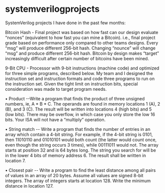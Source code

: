 # systemverilogprojects
SystemVerilog projects I have done in the past few months:

Bitcoin Hash - 
Final project was based on how fast can our design evaluate “nonces” (equivalent to how fast you can mine a Bitcoin). i.e.,
final project grade based on performance only compared to other teams designs.
Every “msg” will produce different 256-bit hash. Changing “nounce” will change “msg” and produce different 256-bit hash.
Bitcoin by design makes “target” increasingly difficult after certain number of bitcoins have been mined.



9-Bit CPU -
Processor with 9-bit instructions (machine code) and optimized for three simple programs, described below. My team and I designed the instruction set and instruction formats and code three programs to run on the instruction set. Given the tight limit on instruction bits, special consideration was made to target program needs.

 • Product --Write a program that finds the product of three unsigned numbers, ie, A * B * C. The operands are found in memory locations 1 (A), 2 (B), and 3 (C).  The result will be written into locations 4 (high bits) and 5 (low bits). There may be overflow, in which case you only store the low 16 bits.  Your ISA will not have a “multiply” operation. 

 • String match -- Write a program that finds the number of entries in an array which contain a 4-bit string. For example, if the 4-bit string is 0101, then 11010110 and 01010101 would both count (the latter would count once, even though the string occurs 3 times), while 00111011 would not. The array starts at position 32 and is 64 bytes long. The string you search for will be in the lower 4 bits of memory address 6. The result shall be written in location 7.

 • Closest pair -- Write a program to find the least distance among all pairs of values in an array of 20 bytes. Assume all values are signed 8-bit integers. The array of integers starts at location 128. Write the minimum distance in location 127.


